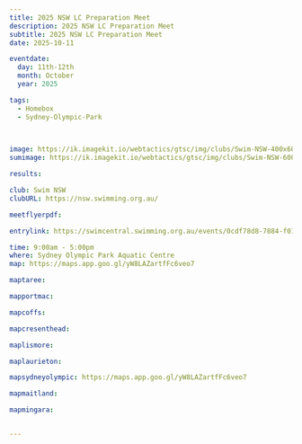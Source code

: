 ```yaml
---
title: 2025 NSW LC Preparation Meet 
description: 2025 NSW LC Preparation Meet 
subtitle: 2025 NSW LC Preparation Meet 
date: 2025-10-11

eventdate:
  day: 11th-12th
  month: October
  year: 2025

tags:
  - Homebox
  - Sydney-Olympic-Park

 

image: https://ik.imagekit.io/webtactics/gtsc/img/clubs/Swim-NSW-400x600.jpg
sumimage: https://ik.imagekit.io/webtactics/gtsc/img/clubs/Swim-NSW-600x400.jpg

results: 

club: Swim NSW
clubURL: https://nsw.swimming.org.au/

meetflyerpdf: 

entrylink: https://swimcentral.swimming.org.au/events/0cdf78d8-7884-f011-b4cc-7c1e5289e092/nominations

time: 9:00am - 5:00pm
where: Sydney Olympic Park Aquatic Centre
map: https://maps.app.goo.gl/yW8LAZartfFc6veo7

maptaree: 

mapportmac: 

mapcoffs:

mapcresenthead:

maplismore: 

maplaurieton: 

mapsydneyolympic: https://maps.app.goo.gl/yW8LAZartfFc6veo7

mapmaitland: 

mapmingara: 


---
```

